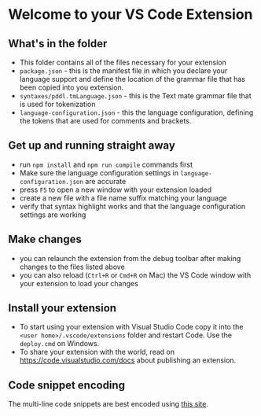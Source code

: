 # Welcome to your VS Code Extension

## What's in the folder

- This folder contains all of the files necessary for your extension
- `package.json` - this is the manifest file in which you declare your language support and define
the location of the grammar file that has been copied into you extension.
- `syntaxes/pddl.tmLanguage.json` - this is the Text mate grammar file that is used for tokenization
- `language-configuration.json` - this the language configuration, defining the tokens that are used for
comments and brackets.

## Get up and running straight away

- run `npm install` and `npm run compile` commands first
- Make sure the language configuration settings in `language-configuration.json` are accurate
- press `F5` to open a new window with your extension loaded
- create a new file with a file name suffix matching your language
- verify that syntax highlight works and that the language configuration settings are working

## Make changes

- you can relaunch the extension from the debug toolbar after making changes to the files listed above
- you can also reload (`Ctrl+R` or `Cmd+R` on Mac) the VS Code window with your extension to load your changes

## Install your extension

- To start using your extension with Visual Studio Code copy it into the `<user home>/.vscode/extensions` folder and restart Code. Use the `deploy.cmd` on Windows.
- To share your extension with the world, read on https://code.visualstudio.com/docs about publishing an extension.

## Code snippet encoding

The multi-line code snippets are best encoded using [this site](http://codepen.io/mrmlnc/pen/GqrqPg).